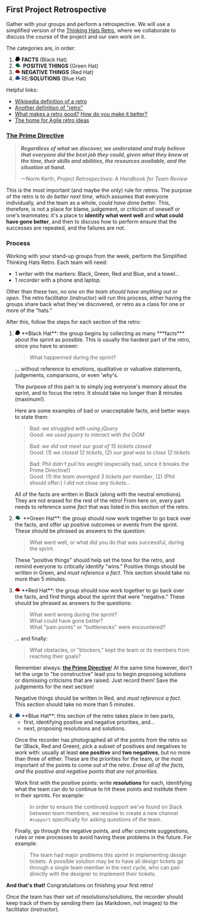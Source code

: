 ## First Project Retrospective

Gather with your groups and perform a retrospective. We will use a 
simplified version of the [Thinking Hats Retro][thinking-hats], where we
collaborate to discuss the course of the project and our own work on it.

The categories are, in order:

1. <img src="assets/blackhat.jpg" height="14px"> **FACTS** (Black Hat)
2. <img src="assets/greenhat.jpg" height="14px"> **POSITIVE THINGS** (Green Hat)
3. <img src="assets/redhat.png" height="14px">   **NEGATIVE THINGS** (Red Hat)
4. <img src="assets/bluehat.jpg" height="14px">  RE/**SOLUTIONS** (Blue Hat)

Helpful links:

- [Wikipedia definition of a retro][wiki-def]
- [Another definition of "retro"][retro-def]
- [What makes a retro good?][better-retro] [How do you make it better?][better-atlas]
- [The home for Agile retro ideas][retros]

### [The Prime Directive][prime-directive]

> ***Regardless of what we discover, we understand and truly believe 
> that everyone did the best job they could, given what they knew at the
> time, their skills and abilities, the resources available, and the 
> situation at hand.***
>
> —Norm Kerth, *Project Retrospectives: A Handbook for Team Review*

This is the most important (and maybe the only) rule for retros. The
purpose of the retro is to *do better next time*, which assumes that
everyone individually, and the team as a whole, *could have done better*.
This, therefore, is not a place for blame, judgement, or criticism of 
oneself or one's teammates: it's a place to **identify what went well** 
and **what could have gone better**, and then to discuss how to perform 
ensure that the successes are repeated, and the failures are not.

### Process

Working with your stand-up groups from the week, perform the Simplified
Thinking Hats Retro. Each team will need:

- 1 *writer* with the markers: Black, Green, Red and Blue, and a towel…
- 1 *recorder* with a phone and laptop.

Other than these two, *no one on the team should have anything out or 
open.* The retro facilitator (instructor) will run this process, either 
having the groups share back what they've discovered, or retro as a 
class for one or more of the "hats."

After this, follow the steps for each section of the retro:

1.  <img src="assets/blackhat.jpg" height="14px">
    **Black Hat**: the group begins by collecting as many
    ***facts*** about the sprint as possible. This is usually the
    hardest part of the retro, since you have to answer: 

    > What happenned during the sprint?

    … without reference to emotions, qualitative or valuative 
    statements, judgements, comparisons, or even '*why*'s.

    The purpose of this part is to simply jog everyone's memory about
    the sprint, and to focus the retro. It should take no longer than 8
    minutes (maximum!).

    Here are some examples of bad or unacceptable facts, and better ways
    to state them:

    > Bad: *we struggled with using jQuery*   
    > Good: *we used jquery to interact with the DOM*   
    > 
    > Bad: *we did not meet our goal of 15 tickets closed*   
    > Good: (1) *we closed 12 tickets*, 
    >       (2) *our goal was to close 12 tickets*   
    > 
    > Bad: *Phil didn't pull his weight* (especially bad, since it 
    >      breaks the Prime Directive!)   
    > Good: (1) *the team averaged 3 tickets per member*,
    >       (2) (Phil should offer:) *I did not close any tickets…*   

    All of the facts are written in Black (along with the neutral
    emotions). They are not erased for the rest of the retro! From here 
    on, every part needs to reference some *fact* that was listed in 
    this section of the retro.
2.  <img src="assets/greenhat.jpg" height="14px">
    **Green Hat**: the group should now work together to go back over
    the facts, and offer up positive outcomes or events from the sprint.
    These should be phrased as answers to the question:

    > What went well, or what did you do that was successful, during the
    > sprint.

    These "positive things" should help set the tone for the retro, and
    remind everyone to critically identify "wins." Positive things 
    should be written in Green, and *must reference a fact*. This 
    section should take no more than 5 minutes.
3.  <img src="assets/redhat.png" height="14px">
    **Red Hat**: the group should now work together to go back over
    the facts, and find things about the sprint that were "negative."
    These should be phrased as answers to the questions:

    > What went wrong during the sprint?   
    > What could have gone better?   
    > What "pain points" or "bottlenecks" were encountered?   
    
    … and finally:

    > What obstacles, or "blockers," kept the team or its members from
    > reaching their goals?

    Remember always: **[the Prime Directive](#the-prime-directive)**! 
    At the same time however, don't let the urge to "be constructive" 
    lead you to begin proposing solutions or dismissing criticisms that 
    are raised. Just record them! Save the judgements for the next 
    section!

    Negative things should be written in Red, and *must reference a 
    fact*. This section should take no more than 5 minutes.
4.  <img src="assets/bluehat.jpg" height="14px">
    **Blue Hat**: this section of the retro takes place in two parts,

    - first, identifying positive and negative priorities, and…
    - next, proposing resolutions and solutions.

    Once the recorder has photographed all of the points from the retro
    so far (Black, Red and Green), pick a subset of positives and
    negatives to work with: usually at least **one positive** and
    **two negatives**, but no more than three of either. These are the
    priorities for the team, or the most important of the points to
    come out of the retro. *Erase all of the facts, and the positive
    and negative points that are not priorities.*

    Work first with the positive points: write ***resolutions*** for
    each, identifying what the team can do to continue to hit these
    points and institute them in their sprints. For example:

    > In order to ensure the continued support we've found on Slack
    > between team members, we resolve to create a new channel
    > `#support` specifically for asking questions of the team.

    Finally, go through the negative points, and offer concrete
    suggestions, rules or new processes to avoid having these problems
    in the future. For example:

    > The team had major problems this sprint in implementing design
    > tickets. A possible solution may be to have all design tickets
    > go through a single team member in the next cycle, who can
    > pair directly with the designer to implement their tickets.

**And that's that!** Congratulations on finishing your first retro!

Once the team has their set of resolutions/solutions, the recorder should
keep track of them by sending them (as Markdown, not images) to the
facilitator (instructor).

<!--
### Class Resolutions and Solutions

We resolve to:

...

We plan to fix the following problems:

...
-->

<!-- LINKS -->

[wiki-def]:        https://en.wikipedia.org/wiki/Scrum_(software_development)#Sprint_review_and_sprint_retrospective
[retro-def]:       http://www.retrospectives.com/pages/whatIsARetrospective.html
[better-retro]:    http://www.scrumsense.com/blog/retrospectives-makes-retro-good
[better-atlas]:    http://blogs.atlassian.com/2014/12/retrospectives-atlassian/
[retros]:          http://retrospectivewiki.org/index.php?title=Retrospective_Plans
[thinking-hats]:   https://www.google.com/search?q=de%20bono%27s%20six%20thinking%20hats&rct=j
[prime-directive]: http://www.retrospectives.com/pages/retroPrimeDirective.html
